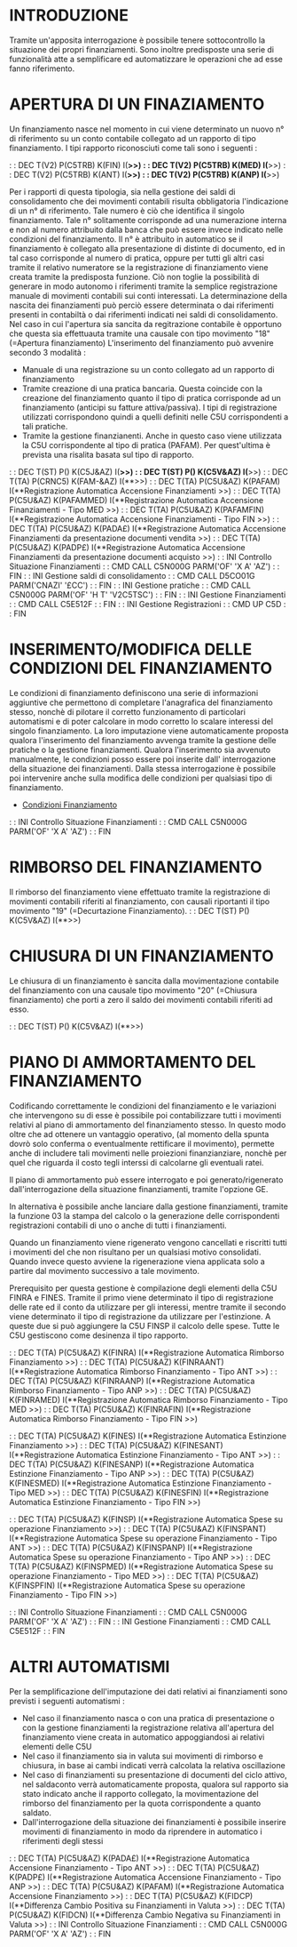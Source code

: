 # INTRODUZIONE
Tramite un'apposita interrogazione è possibile tenere sottocontrollo la situazione dei propri finanziamenti.
Sono inoltre predisposte una serie di funzionalità atte a semplificare ed automatizzare le operazioni che ad esse fanno riferimento.

# APERTURA DI UN FINAZIAMENTO
Un finanziamento nasce nel momento in cui viene determinato un nuovo n° di riferimento su un conto contabile collegato ad un rapporto di tipo finanziamento. I tipi rapporto riconosciuti come tali sono i seguenti : 


 :  : DEC T(V2) P(C5TRB) K(FIN) I(**>>)
 :  : DEC T(V2) P(C5TRB) K(MED) I(**>>)
 :  : DEC T(V2) P(C5TRB) K(ANT) I(**>>)
 :  : DEC T(V2) P(C5TRB) K(ANP) I(**>>)

Per i rapporti di questa tipologia, sia nella gestione dei saldi di consolidamento che dei movimenti contabili risulta obbligatoria l'indicazione di un n° di riferimento. Tale numero è ciò che identifica il singolo finanziamento.
Tale n° solitamente corrisponde ad una numerazione interna e non al numero attribuito dalla banca che può essere invece indicato nelle condizioni del finanziamento.
Il n° è attribuito in automatico se il finanziamento è collegato alla presentazione di distinte di documento, ed in tal caso corrisponde al numero di pratica, oppure per tutti gli altri casi tramite il relativo numeratore se la registrazione di finanziamento viene creata tramite la predisposta funzione.
Ciò non toglie la possibilità di generare in modo autonomo i riferimenti tramite la semplice registrazione manuale di movimenti contabili sui conti interessati.
La determinazione della nascita dei finanziamenti può perciò essere determinata o dai riferimenti presenti in contabiltà o dai riferimenti indicati nei saldi di consolidamento.
Nel caso in cui l'apertura sia sancita da regitrazione contabile è opportuno che questa sia effettuauta tramite una causale con tipo movimento "18" (=Apertura finanziamento)
L'inserimento del finanziamento può avvenire secondo 3 modalità : 
-  Manuale di una registrazione su un conto collegato ad un rapporto di finanziamento
-  Tramite creazione di una pratica bancaria. Questa coincide con la creazione del finanziamento quanto il tipo di pratica corrisponde ad un finanziamento (anticipi su fatture attiva/passiva). I tipi di registrazione utilizzati corrispondono quindi a quelli definiti nelle C5U corrispondenti a tali pratiche.
-  Tramite la gestione finanzianenti. Anche in questo caso viene utilizzata la C5U  corrispondente al tipo di pratica (PAFAM). Per quest'ultima è prevista una risalita basata sul tipo di rapporto.

 :  : DEC T(ST) P() K(C5J&AZ) I(**>>)
 :  : DEC T(ST) P() K(C5V&AZ) I(**>>)
 :  : DEC T(TA) P(CRNC5) K(FAM-&AZ) I(**>>)
 :  : DEC T(TA) P(C5U&AZ) K(PAFAM) I(**Registrazione Automatica Accensione Finanziamenti >>)
 :  : DEC T(TA) P(C5U&AZ) K(PAFAMMED) I(**Registrazione Automatica Accensione Finanziamenti - Tipo MED >>)
 :  : DEC T(TA) P(C5U&AZ) K(PAFAMFIN) I(**Registrazione Automatica Accensione Finanziamenti - Tipo FIN >>)
 :  : DEC T(TA) P(C5U&AZ) K(PADA£) I(**Registrazione Automatica Accensione Finanziamenti da presentazione documenti vendita >>)
 :  : DEC T(TA) P(C5U&AZ) K(PADP£) I(**Registrazione Automatica Accensione Finanziamenti da presentazione documenti acquisto >>)
 :  : INI Controllo Situazione Finanziamenti
 :  : CMD CALL C5N000G PARM('OF' 'X A' 'AZ')
 :  : FIN
 :  : INI Gestione saldi di consolidamento
 :  : CMD CALL D5CO01G PARM('CNAZI' '£CC')
 :  : FIN
 :  : INI Gestione pratiche
 :  : CMD CALL C5N000G PARM('OF' 'H T' 'V2C5TSC')
 :  : FIN
 :  : INI Gestione Finanziamenti
 :  : CMD CALL C5E512F
 :  : FIN
 :  : INI Gestione Registrazioni
 :  : CMD UP C5D
 :  : FIN

# INSERIMENTO/MODIFICA DELLE CONDIZIONI DEL FINANZIAMENTO
Le condizioni di finanziamento definiscono una serie di informazioni aggiuntive che permettono di completare l'anagrafica del finanziamento stesso, nonchè di pilotare il corretto funzionamento di particolari automatismi e di poter calcolare in modo corretto lo scalare interessi del singolo finanziamento.
La loro imputazione viene automaticamente proposta qualora l'inserimento del finanziamento avvenga tramite la gestione delle pratiche o la gestione finanziamenti.
Qualora l'inserimento sia avvenuto manualmente, le condizioni posso essere poi inserite dall' interrogazione della situazione dei finanziamenti. Dalla stessa interrogazione è possibile poi intervenire anche sulla modifica delle condizioni per qualsiasi tipo di finanziamento.

- [Condizioni Finanziamento](Sorgenti/OJ/PGM/C5PA02D)

 :  : INI Controllo Situazione Finanziamenti
 :  : CMD CALL C5N000G PARM('OF' 'X A' 'AZ')
 :  : FIN

# RIMBORSO DEL FINANZIAMENTO
Il rimborso del finanziamento viene effettuato tramite la registrazione di movimenti contabili riferiti al finanziamento, con causali riportanti il tipo movimento "19" (=Decurtazione Finanziamento).
 :  : DEC T(ST) P() K(C5V&AZ) I(**>>)

# CHIUSURA DI UN FINANZIAMENTO
Le chiusura di un finanziamento è sancita dalla movimentazione contabile del finanziamento con una causale tipo movimento "20" (=Chiusura finanziamento) che porti a zero il saldo  dei movimenti contabili riferiti ad esso.

 :  : DEC T(ST) P() K(C5V&AZ) I(**>>)

# PIANO DI AMMORTAMENTO DEL FINANZIAMENTO
Codificando correttamente le condizioni del finanziamento e le variazioni che intervengono su di esse è possibile poi contabilizzare tutti i movimenti relativi al piano di ammortamento del finanziamento stesso. In questo modo oltre che ad ottenere un vantaggio operativo, (al momento della spunta dovrò solo conferma o eventualmente rettificare il movimento), permette anche di includere tali movimenti nelle proiezioni finanzianziare, nonchè per quel che riguarda il costo tegli interssi di calcolarne gli eventuali ratei.

Il piano di ammortamento può essere interrogato e poi generato/rigenerato dall'interrogazione della situazione finanziamenti, tramite l'opzione GE.

In alternativa è possibile anche lanciare dalla gestione finanziamenti, tramite la funzione 03 la stampa del calcolo o la generazione delle corrispondenti registrazioni contabili di uno o anche di tutti i finanziamenti.

Quando un finanziamento viene rigenerato vengono cancellati e riscritti tutti i movimenti del che non risultano per un qualsiasi motivo consolidati. Quando invece questo avviene la rigenerazione viena applicata solo a partire dal movimento successivo a tale movimento.

Prerequisito per questa gestione è compilazione degli elementi della C5U FINRA e FINES. Tramite il primo viene determinato il tipo di registrazione delle rate ed il conto da utilizzare per gli interessi, mentre tramite il secondo viene determinato il tipo di registrazione da utilizzare per l'estinzione.
A queste due si può aggiungere la C5U FINSP il calcolo delle spese.
Tutte le C5U gestiscono come desinenza il tipo rapporto.

 :  : DEC T(TA) P(C5U&AZ) K(FINRA) I(**Registrazione Automatica Rimborso Finanziamento >>)
 :  : DEC T(TA) P(C5U&AZ) K(FINRAANT) I(**Registrazione Automatica Rimborso Finanziamento - Tipo ANT >>)
 :  : DEC T(TA) P(C5U&AZ) K(FINRAANP) I(**Registrazione Automatica Rimborso Finanziamento - Tipo ANP >>)
 :  : DEC T(TA) P(C5U&AZ) K(FINRAMED) I(**Registrazione Automatica Rimborso Finanziamento - Tipo MED >>)
 :  : DEC T(TA) P(C5U&AZ) K(FINRAFIN) I(**Registrazione Automatica Rimborso Finanziamento - Tipo FIN >>)

 :  : DEC T(TA) P(C5U&AZ) K(FINES) I(**Registrazione Automatica Estinzione Finanziamento >>)
 :  : DEC T(TA) P(C5U&AZ) K(FINESANT) I(**Registrazione Automatica Estinzione Finanziamento - Tipo ANT >>)
 :  : DEC T(TA) P(C5U&AZ) K(FINESANP) I(**Registrazione Automatica Estinzione Finanziamento - Tipo ANP >>)
 :  : DEC T(TA) P(C5U&AZ) K(FINESMED) I(**Registrazione Automatica Estinzione Finanziamento - Tipo MED >>)
 :  : DEC T(TA) P(C5U&AZ) K(FINESFIN) I(**Registrazione Automatica Estinzione Finanziamento - Tipo FIN >>)

 :  : DEC T(TA) P(C5U&AZ) K(FINSP) I(**Registrazione Automatica Spese su operazione Finanziamento >>)
 :  : DEC T(TA) P(C5U&AZ) K(FINSPANT) I(**Registrazione Automatica Spese su operazione Finanziamento - Tipo ANT >>)
 :  : DEC T(TA) P(C5U&AZ) K(FINSPANP) I(**Registrazione Automatica Spese su operazione Finanziamento - Tipo ANP >>)
 :  : DEC T(TA) P(C5U&AZ) K(FINSPMED) I(**Registrazione Automatica Spese su operazione Finanziamento - Tipo MED >>)
 :  : DEC T(TA) P(C5U&AZ) K(FINSPFIN) I(**Registrazione Automatica Spese su operazione Finanziamento - Tipo FIN >>)

 :  : INI Controllo Situazione Finanziamenti
 :  : CMD CALL C5N000G PARM('OF' 'X A' 'AZ')
 :  : FIN
 :  : INI Gestione Finanziamenti
 :  : CMD CALL C5E512F
 :  : FIN

# ALTRI AUTOMATISMI
Per la semplificazione dell'imputazione dei dati relativi ai finanziamenti sono previsti i seguenti automatismi : 

- Nel caso il finanziamento nasca o con una pratica di presentazione o con la gestione finanziamenti la registrazione relativa all'apertura del finanziamento viene creata in automatico appoggiandosi ai relativi elementi delle C5U
- Nel caso il finanziamento sia in valuta sui movimenti di rimborso e chiusura, in base ai cambi indicati verrà calcolata la relativa oscillazione
- Nel caso di finanziamenti su presentazione di documenti del ciclo attivo, nel saldaconto verrà automaticamente proposta, qualora sul rapporto sia stato indicato anche il rapporto collegato, la movimentazione del rimborso del finanziamento per la quota corrispondente a quanto saldato.
- Dall'interrogazione della situazione dei finanziamenti è possibile inserire movimenti di finanziamento in modo da riprendere in automatico i riferimenti degli stessi


 :  : DEC T(TA) P(C5U&AZ) K(PADA£) I(**Registrazione Automatica Accensione Finanziamento - Tipo ANT >>)
 :  : DEC T(TA) P(C5U&AZ) K(PADP£) I(**Registrazione Automatica Accensione Finanziamento - Tipo ANP >>)
 :  : DEC T(TA) P(C5U&AZ) K(PAFAM) I(**Registrazione Automatica Accensione Finanziamento >>)
 :  : DEC T(TA) P(C5U&AZ) K(FIDCP) I(**Differenza Cambio Positiva su Finanziamenti in Valuta >>)
 :  : DEC T(TA) P(C5U&AZ) K(FIDCN) I(**Differenza Cambio Negativa su Finanziamenti in Valuta >>)
 :  : INI Controllo Situazione Finanziamenti
 :  : CMD CALL C5N000G PARM('OF' 'X A' 'AZ')
 :  : FIN
